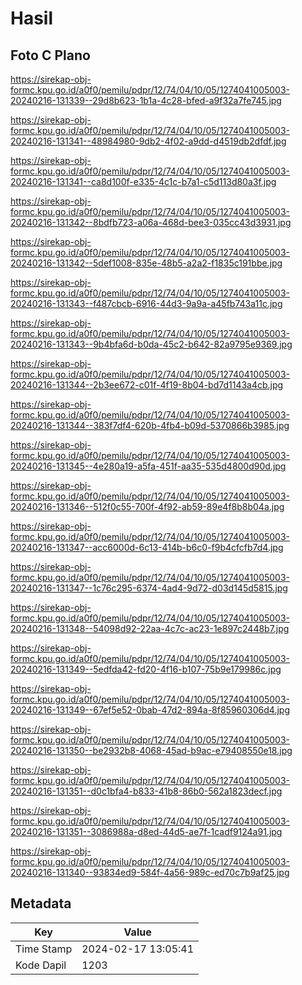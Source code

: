 # Hasil

## Foto C Plano

https://sirekap-obj-formc.kpu.go.id/a0f0/pemilu/pdpr/12/74/04/10/05/1274041005003-20240216-131339--29d8b623-1b1a-4c28-bfed-a9f32a7fe745.jpg

https://sirekap-obj-formc.kpu.go.id/a0f0/pemilu/pdpr/12/74/04/10/05/1274041005003-20240216-131341--48984980-9db2-4f02-a9dd-d4519db2dfdf.jpg

https://sirekap-obj-formc.kpu.go.id/a0f0/pemilu/pdpr/12/74/04/10/05/1274041005003-20240216-131341--ca8d100f-e335-4c1c-b7a1-c5d113d80a3f.jpg

https://sirekap-obj-formc.kpu.go.id/a0f0/pemilu/pdpr/12/74/04/10/05/1274041005003-20240216-131342--8bdfb723-a06a-468d-bee3-035cc43d3931.jpg

https://sirekap-obj-formc.kpu.go.id/a0f0/pemilu/pdpr/12/74/04/10/05/1274041005003-20240216-131342--5def1008-835e-48b5-a2a2-f1835c191bbe.jpg

https://sirekap-obj-formc.kpu.go.id/a0f0/pemilu/pdpr/12/74/04/10/05/1274041005003-20240216-131343--f487cbcb-6916-44d3-9a9a-a45fb743a11c.jpg

https://sirekap-obj-formc.kpu.go.id/a0f0/pemilu/pdpr/12/74/04/10/05/1274041005003-20240216-131343--9b4bfa6d-b0da-45c2-b642-82a9795e9369.jpg

https://sirekap-obj-formc.kpu.go.id/a0f0/pemilu/pdpr/12/74/04/10/05/1274041005003-20240216-131344--2b3ee672-c01f-4f19-8b04-bd7d1143a4cb.jpg

https://sirekap-obj-formc.kpu.go.id/a0f0/pemilu/pdpr/12/74/04/10/05/1274041005003-20240216-131344--383f7df4-620b-4fb4-b09d-5370866b3985.jpg

https://sirekap-obj-formc.kpu.go.id/a0f0/pemilu/pdpr/12/74/04/10/05/1274041005003-20240216-131345--4e280a19-a5fa-451f-aa35-535d4800d90d.jpg

https://sirekap-obj-formc.kpu.go.id/a0f0/pemilu/pdpr/12/74/04/10/05/1274041005003-20240216-131346--512f0c55-700f-4f92-ab59-89e4f8b8b04a.jpg

https://sirekap-obj-formc.kpu.go.id/a0f0/pemilu/pdpr/12/74/04/10/05/1274041005003-20240216-131347--acc6000d-6c13-414b-b6c0-f9b4cfcfb7d4.jpg

https://sirekap-obj-formc.kpu.go.id/a0f0/pemilu/pdpr/12/74/04/10/05/1274041005003-20240216-131347--1c76c295-6374-4ad4-9d72-d03d145d5815.jpg

https://sirekap-obj-formc.kpu.go.id/a0f0/pemilu/pdpr/12/74/04/10/05/1274041005003-20240216-131348--54098d92-22aa-4c7c-ac23-1e897c2448b7.jpg

https://sirekap-obj-formc.kpu.go.id/a0f0/pemilu/pdpr/12/74/04/10/05/1274041005003-20240216-131349--5edfda42-fd20-4f16-b107-75b9e179986c.jpg

https://sirekap-obj-formc.kpu.go.id/a0f0/pemilu/pdpr/12/74/04/10/05/1274041005003-20240216-131349--67ef5e52-0bab-47d2-894a-8f85960306d4.jpg

https://sirekap-obj-formc.kpu.go.id/a0f0/pemilu/pdpr/12/74/04/10/05/1274041005003-20240216-131350--be2932b8-4068-45ad-b9ac-e79408550e18.jpg

https://sirekap-obj-formc.kpu.go.id/a0f0/pemilu/pdpr/12/74/04/10/05/1274041005003-20240216-131351--d0c1bfa4-b833-41b8-86b0-562a1823decf.jpg

https://sirekap-obj-formc.kpu.go.id/a0f0/pemilu/pdpr/12/74/04/10/05/1274041005003-20240216-131351--3086988a-d8ed-44d5-ae7f-1cadf9124a91.jpg

https://sirekap-obj-formc.kpu.go.id/a0f0/pemilu/pdpr/12/74/04/10/05/1274041005003-20240216-131340--93834ed9-584f-4a56-989c-ed70c7b9af25.jpg


## Metadata

| Key        | Value               |
| ---------- | ------------------- |
| Time Stamp | 2024-02-17 13:05:41 |
| Kode Dapil | 1203                |



